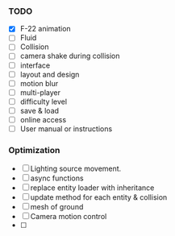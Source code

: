### TODO

- [x] F-22 animation
- [ ] Fluid
- [ ] Collision
- [ ] camera shake during collision
- [ ] interface
- [ ] layout and design
- [ ] motion blur
- [ ] multi-player
- [ ] difficulty level
- [ ] save & load
- [ ] online access
- [ ] User manual or instructions

### Optimization

- [ ] Lighting source movement.
- [ ] async functions
- [ ] replace entity loader with inheritance
- [ ] update method for each entity & collision
- [ ] mesh of ground
- [ ] Camera motion control
- [ ] 